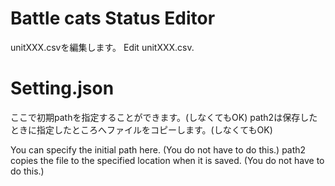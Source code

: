 # Battle cats Status Editor
unitXXX.csvを編集します。
Edit unitXXX.csv.
# Setting.json
ここで初期pathを指定することができます。(しなくてもOK)
path2は保存したときに指定したところへファイルをコピーします。(しなくてもOK)

You can specify the initial path here. (You do not have to do this.)
path2 copies the file to the specified location when it is saved. (You do not have to do this.)
